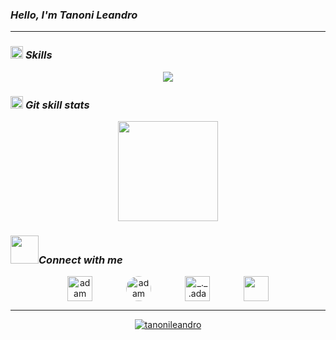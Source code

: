 
### <i><b>Hello, I'm Tanoni Leandro</b></i>

<hr>

### <picture><img src = "https://media2.giphy.com/media/QssGEmpkyEOhBCb7e1/giphy.gif?cid=ecf05e47a0n3gi1bfqntqmob8g9aid1oyj2wr3ds3mg700bl&rid=giphy.gif" width = 20px></picture> <i><b>Skills</b></i>
<p align="center">
  <a href="https://skillicons.dev">
    <img src="https://skillicons.dev/icons?i=c,python,php,js,html,css,postgresql,mysql&perline=14" />
  </a>
</p>

### <a href="https://github.com/tanonileandro"><img src="https://www.blumbergdigital.com/wp-content/uploads/2020/10/stats-graphic-statistics-business-512.png" width="20"></a> <i><b>Git skill stats</b></i>
<p align="center">
<a href="https://github.com/tanonileandro">
  <img height="160em"  src="https://github-readme-stats.vercel.app/api/top-langs/?username=tanonileandro&layout=compact&langs_count=10&theme=dark&hide_title=True"/>
</a>
</p>

### <img src='https://raw.githubusercontent.com/ShahriarShafin/ShahriarShafin/main/Assets/handshake.gif' width="45"><i><b>Connect with me</b></i>
<p align="center">
  <a href="https://www.linkedin.com/in/leandro-tanoni/" target="blank"><img align="center"
      src="https://img.icons8.com/fluency/48/000000/linkedin.png"
      alt="adam pithewan" height="40" style="margin-right: 50px;"/></a>
  <a href="https://www.facebook.com/leandro.tanoni.5" target="blank"><img align="center"
      src="https://img.icons8.com/fluency/48/000000/facebook.png"
      alt="adam pithen wala" height="40" style="margin-right: 50px; border-radius: 30px;"/></a>
  <a href="https://www.instagram.com/tanonileandro/" target="blank"><img align="center"
      src="https://img.icons8.com/fluency/48/000000/instagram-new.png"
      alt="_._.adam._" height="40" style="margin-right: 50px;"/></a>
  <a href = "mailto: tanoni44@gmail.com"><img align="center" src="https://img.icons8.com/fluency/48/000000/apple-mail.png" height="40"/></a>
</p>
<hr>
<p align="center">
	<a href="https://github.com/tanonileandro">
		<img src="https://komarev.com/ghpvc/?username=tanonileandro&label=Profile%20views&color=0e75b6&style=flat" alt="tanonileandro" />
	</a>
</p>
